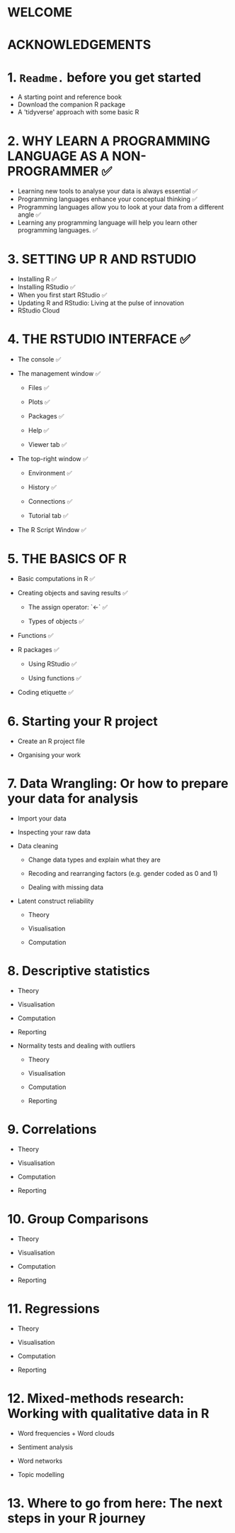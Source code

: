 # WELCOME

# ACKNOWLEDGEMENTS

# 1. `Readme.` before you get started

-   A starting point and reference book
-   Download the companion R package
-   A 'tidyverse' approach with some basic R

# 2. WHY LEARN A PROGRAMMING LANGUAGE AS A NON-PROGRAMMER ✅

-   Learning new tools to analyse your data is always essential ✅
-   Programming languages enhance your conceptual thinking ✅
-   Programming languages allow you to look at your data from a different angle ✅
-   Learning any programming language will help you learn other programming languages. ✅

# 3. SETTING UP R AND RSTUDIO

-   Installing R ✅
-   Installing RStudio ✅
-   When you first start RStudio ✅
-   Updating R and RStudio: Living at the pulse of innovation
-   RStudio Cloud

# 4. THE RSTUDIO INTERFACE ✅

-   The console ✅

-   The management window ✅

    -   Files ✅

    -   Plots ✅

    -   Packages ✅

    -   Help ✅

    -   Viewer tab ✅

-   The top-right window ✅

    -   Environment ✅

    -   History ✅

    -   Connections ✅

    -   Tutorial tab ✅

-   The R Script Window ✅

# 5. THE BASICS OF R

-   Basic computations in R ✅

-   Creating objects and saving results ✅

    -   The assign operator: \`\<-\` ✅

    -   Types of objects ✅

-   Functions ✅

-   R packages ✅

    -   Using RStudio ✅

    -   Using functions ✅

-   Coding etiquette ✅

# 6. Starting your R project

-   Create an R project file

-   Organising your work

# 7. Data Wrangling: Or how to prepare your data for analysis

-   Import your data

-   Inspecting your raw data

-   Data cleaning

    -   Change data types and explain what they are

    -   Recoding and rearranging factors (e.g. gender coded as 0 and 1)

    -   Dealing with missing data

-   Latent construct reliability

    -   Theory

    -   Visualisation

    -   Computation

# 8. Descriptive statistics

-   Theory

-   Visualisation

-   Computation

-   Reporting

<!-- -->

-   Normality tests and dealing with outliers

    -   Theory

    -   Visualisation

    -   Computation

    -   Reporting

# 9. Correlations

-   Theory

-   Visualisation

-   Computation

-   Reporting

# 10. Group Comparisons

-   Theory

-   Visualisation

-   Computation

-   Reporting

# 11. Regressions

-   Theory

-   Visualisation

-   Computation

-   Reporting

# 12. Mixed-methods research: Working with qualitative data in R

-   Word frequencies + Word clouds

-   Sentiment analysis

-   Word networks

-   Topic modelling

# 13. Where to go from here: The next steps in your R journey
